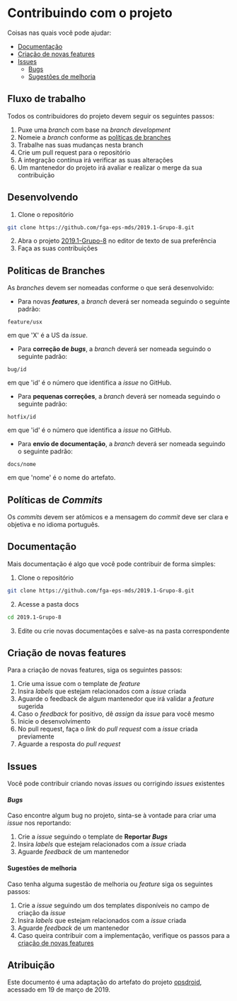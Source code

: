 # Contribuindo com o projeto

Coisas nas quais você pode ajudar:
 - [Documentação](#documentacao)
 - [Criação de novas features](#novas-features)
 - [Issues](#issues)
     - [Bugs](#bugs)
     - [Sugestões de melhoria](#sugestoes-de-melhoria)

## Fluxo de trabalho

Todos os contribuidores do projeto devem seguir os seguintes passos:

 1. Puxe uma *branch* com base na *branch* *development*
 2. Nomeie a *branch* conforme as [políticas de branches](#politicas-de-branches)
 3. Trabalhe nas suas mudanças nesta branch
 4. Crie um pull request para o repositório
 5. A integração contínua irá verificar as suas alterações
 6. Um mantenedor do projeto irá avaliar e realizar o merge da sua contribuição

## Desenvolvendo

  1. Clone o repositório
  ```bash
  git clone https://github.com/fga-eps-mds/2019.1-Grupo-8.git
  ```
  2. Abra o projeto [2019.1-Grupo-8](https://github.com/fga-eps-mds/2019.1-Grupo-8) no editor de texto de sua preferência
  3. Faça as suas contribuições

## Politicas de Branches
As *branches* devem ser nomeadas conforme o que será desenvolvido:
* Para novas ***features***, a *branch* deverá ser nomeada seguindo o seguinte padrão:
```
feature/usx
```
em que 'X' é a US da *issue*.

* Para **correção de *bugs***, a *branch* deverá ser nomeada seguindo o seguinte padrão: 
```
bug/id
```
em que 'id' é o número que identifica a *issue* no GitHub.

* Para **pequenas correções**, a *branch* deverá ser nomeada seguindo o seguinte padrão:
```
hotfix/id
```
em que 'id' é o número que identifica a *issue* no GitHub.

* Para **envio de documentação**, a *branch* deverá ser nomeada seguindo o seguinte padrão:
```
docs/nome
```
em que 'nome' é o nome do artefato.

## Políticas de *Commits*
Os *commits* devem ser atômicos e a mensagem do *commit* deve ser clara e objetiva e no idioma português.
## Documentação

Mais documentação é algo que você pode contribuir de forma simples:

  1. Clone o repositório
  ```bash
  git clone https://github.com/fga-eps-mds/2019.1-Grupo-8.git
  ```  
  2. Acesse a pasta docs
  ```bash
  cd 2019.1-Grupo-8
  ```
  3. Edite ou crie novas documentações e salve-as na pasta correspondente

## Criação de novas features

Para a criação de novas features, siga os seguintes passos:

  1. Crie uma issue com o template de *feature*
  2. Insira *labels* que estejam relacionados com a *issue* criada
  3. Aguarde o feedback de algum mantenedor que irá validar a *feature* sugerida
  4. Caso o *feedback* for positivo, dê *assign* da *issue* para você mesmo
  5. Inicie o desenvolvimento
  6. No pull request, faça o *link* do *pull request* com a *issue* criada previamente
  7. Aguarde a resposta do *pull request*

## Issues

Você pode contribuir criando novas *issues* ou corrigindo *issues* existentes

#### *Bugs*
Caso encontre algum bug no projeto, sinta-se à vontade para criar uma *issue* nos reportando:

  1. Crie a *issue* seguindo o template de **Reportar *Bugs***
  2. Insira _labels_ que estejam relacionados com a *issue* criada
  3. Aguarde *feedback* de um mantenedor

#### Sugestões de melhoria
Caso tenha alguma sugestão de melhoria ou *feature* siga os seguintes passos:

  1. Crie a *issue* seguindo um dos templates disponíveis no campo de criação da *issue*
  2. Insira _labels_ que estejam relacionados com a *issue* criada
  3. Aguarde *feedback* de um mantenedor
  4. Caso queira contribuir com a implementação, verifique os passos para a [criação de novas features](#criacao-de-novas-features)

## Atribuição

Este documento é uma adaptação do artefato do projeto [opsdroid](https://github.com/opsdroid/opsdroid), acessado em 19 de março de 2019.

